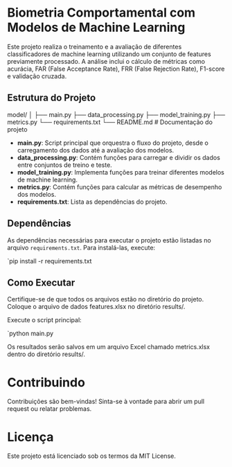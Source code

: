 # Biometria Comportamental com Modelos de Machine Learning

Este projeto realiza o treinamento e a avaliação de diferentes classificadores de machine learning utilizando um conjunto de features previamente processado. A análise inclui o cálculo de métricas como acurácia, FAR (False Acceptance Rate), FRR (False Rejection Rate), F1-score e validação cruzada.

## Estrutura do Projeto

model/
│
├── main.py
├── data_processing.py
├── model_training.py
├── metrics.py
└── requirements.txt
└── README.md # Documentação do projeto


- **main.py**: Script principal que orquestra o fluxo do projeto, desde o carregamento dos dados até a avaliação dos modelos.
- **data_processing.py**: Contém funções para carregar e dividir os dados entre conjuntos de treino e teste.
- **model_training.py**: Implementa funções para treinar diferentes modelos de machine learning.
- **metrics.py**: Contém funções para calcular as métricas de desempenho dos modelos.
- **requirements.txt**: Lista as dependências do projeto.

## Dependências

As dependências necessárias para executar o projeto estão listadas no arquivo `requirements.txt`. Para instalá-las, execute:

`pip install -r requirements.txt

## Como Executar

Certifique-se de que todos os arquivos estão no diretório do projeto.
Coloque o arquivo de dados features.xlsx no diretório results/.

Execute o script principal:

`python main.py

Os resultados serão salvos em um arquivo Excel chamado metrics.xlsx dentro do diretório results/.


# Contribuindo
Contribuições são bem-vindas! Sinta-se à vontade para abrir um pull request ou relatar problemas.

# Licença
Este projeto está licenciado sob os termos da MIT License.





